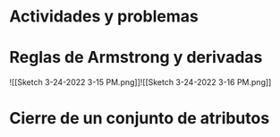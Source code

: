 

# Actividades y problemas
# Reglas de Armstrong y derivadas

![[Sketch 3-24-2022 3-15 PM.png]]![[Sketch 3-24-2022 3-16 PM.png]]


# Cierre de un conjunto de atributos
